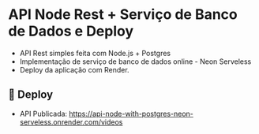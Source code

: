 # API Node Rest + Serviço de Banco de Dados e Deploy
- API Rest simples feita com Node.js + Postgres
- Implementação de serviço de banco de dados online - Neon Serveless
- Deploy da aplicação com Render. 


## 🚀 Deploy

- API Publicada: https://api-node-with-postgres-neon-serveless.onrender.com/videos



